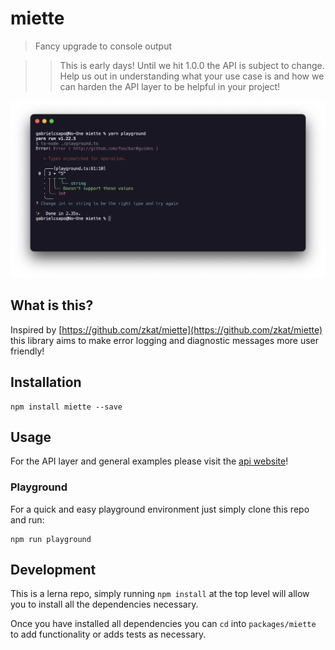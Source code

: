 # miette

> Fancy upgrade to console output

> > This is early days! Until we hit 1.0.0 the API is subject to change. Help us out in understanding what your use case is and how we can harden the API layer to be helpful in your project!

![Example screenshot](website/static/img/screenshot.png)

## What is this?

Inspired by [https://github.com/zkat/miette](https://github.com/zkat/miette) this library aims to make error logging and diagnostic messages more user friendly!

## Installation

```
npm install miette --save
```

## Usage

For the API layer and general examples please visit the [api website](https://gabrielcsapo.github.io/miette)!

### Playground

For a quick and easy playground environment just simply clone this repo and run:

```
npm run playground
```

## Development

This is a lerna repo, simply running `npm install` at the top level will allow you to install all the dependencies necessary.

Once you have installed all dependencies you can `cd` into `packages/miette` to add functionality or adds tests as necessary.